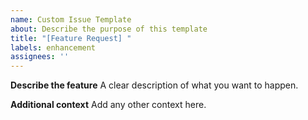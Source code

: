 ```yaml
---
name: Custom Issue Template
about: Describe the purpose of this template
title: "[Feature Request] "
labels: enhancement
assignees: ''
---
```


**Describe the feature**
A clear description of what you want to happen.

**Additional context**
Add any other context here.
